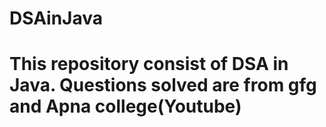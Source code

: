 # DSAinJava
# This repository consist of DSA in Java. Questions solved are from gfg and Apna college(Youtube)